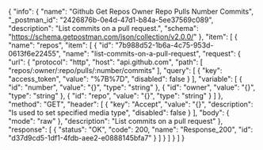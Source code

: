 {
  "info": {
    "name": "Github Get Repos Owner Repo Pulls Number Commits",
    "_postman_id": "2426876b-0e4d-47d1-b84a-5ee37569c089",
    "description": "List commits on a pull request.",
    "schema": "https://schema.getpostman.com/json/collection/v2.0.0/"
  },
  "item": [
    {
      "name": "repos",
      "item": [
        {
          "id": "7b988d52-1b6a-4c75-953d-0613f6e22455",
          "name": "list-commits-on-a-pull-request",
          "request": {
            "url": {
              "protocol": "http",
              "host": "api.github.com",
              "path": [
                "repos/:owner/:repo/pulls/:number/commits"
              ],
              "query": [
                {
                  "key": "access_token",
                  "value": "%7B%7D",
                  "disabled": false
                }
              ],
              "variable": [
                {
                  "id": "number",
                  "value": "{}",
                  "type": "string"
                },
                {
                  "id": "owner",
                  "value": "{}",
                  "type": "string"
                },
                {
                  "id": "repo",
                  "value": "{}",
                  "type": "string"
                }
              ]
            },
            "method": "GET",
            "header": [
              {
                "key": "Accept",
                "value": "{}",
                "description": "Is used to set specified media type",
                "disabled": false
              }
            ],
            "body": {
              "mode": "raw"
            },
            "description": "List commits on a pull request"
          },
          "response": [
            {
              "status": "OK",
              "code": 200,
              "name": "Response_200",
              "id": "d37d9cd5-1df1-4fdb-aee2-e0888145bfa7"
            }
          ]
        }
      ]
    }
  ]
}